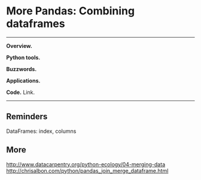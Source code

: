 # More Pandas:  Combining dataframes

---
**Overview.**

**Python tools.**

**Buzzwords.**

**Applications.**

**Code.** Link.

---




## Reminders

DataFrames:  index, columns



## More

http://www.datacarpentry.org/python-ecology/04-merging-data
http://chrisalbon.com/python/pandas_join_merge_dataframe.html
